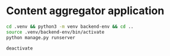 # Content aggregator application

```bash
cd .venv && python3 -m venv backend-env && cd ..
source .venv/backend-env/bin/activate
python manage.py runserver
```
```bash
deactivate
```
